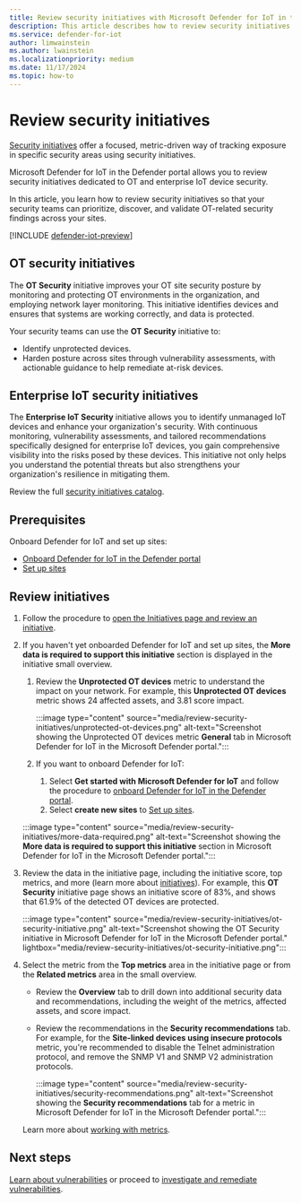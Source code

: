 ```yaml
---
title: Review security initiatives with Microsoft Defender for IoT in the Defender portal
description: This article describes how to review security initiatives with Microsoft Defender for IoT in the Defender portal.
ms.service: defender-for-iot
author: limwainstein
ms.author: lwainstein
ms.localizationpriority: medium
ms.date: 11/17/2024
ms.topic: how-to
---
```


# Review security initiatives

[Security initiatives](/security-exposure-management/exposure-insights-overview#security-initiatives) offer a focused, metric-driven way of tracking exposure in specific security areas using security initiatives.

Microsoft Defender for IoT in the Defender portal allows you to review security initiatives dedicated to OT and enterprise IoT device security.

In this article, you learn how to review security initiatives so that your security teams can prioritize, discover, and validate OT-related security findings across your sites.

[!INCLUDE [defender-iot-preview](../includes//defender-for-iot-defender-public-preview.md)]

## OT security initiatives

The **OT Security** initiative improves your OT site security posture by monitoring and protecting OT environments in the organization, and employing network layer monitoring. This initiative identifies devices and ensures that systems are working correctly, and data is protected.

Your security teams can use the **OT Security** initiative to:

- Identify unprotected devices.
- Harden posture across sites through vulnerability assessments, with actionable guidance to help remediate at-risk devices.

## Enterprise IoT security initiatives

The **Enterprise IoT Security** initiative allows you to identify unmanaged IoT devices and enhance your organization's security. With continuous monitoring, vulnerability assessments, and tailored recommendations specifically designed for enterprise IoT devices, you gain comprehensive visibility into the risks posed by these devices. This initiative not only helps you understand the potential threats but also strengthens your organization's resilience in mitigating them.

Review the full [security initiatives catalog](/security-exposure-management/initiatives-list).

## Prerequisites

Onboard Defender for IoT and set up sites:

- [Onboard Defender for IoT in the Defender portal](get-started.md)
- [Set up sites](set-up-sites.md)

## Review initiatives

1. Follow the procedure to [open the Initiatives page and review an initiative](/security-exposure-management/initiatives#view-initiatives-page).
1. If you haven't yet onboarded Defender for IoT and set up sites, the **More data is required to support this initiative** section is displayed in the initiative small overview.
    1. Review the **Unprotected OT devices** metric to understand the impact on your network. For example, this **Unprotected OT devices** metric shows 24 affected assets, and 3.81 score impact.

        :::image type="content" source="media/review-security-initiatives/unprotected-ot-devices.png" alt-text="Screenshot showing the Unprotected OT devices metric **General** tab in Microsoft Defender for IoT in the Microsoft Defender portal.":::

    1. If you want to onboard Defender for IoT: 
        1. Select **Get started with Microsoft Defender for IoT** and follow the procedure to [onboard Defender for IoT in the Defender portal](get-started.md). 
        1. Select **create new sites** to [Set up sites](set-up-sites.md).

    :::image type="content" source="media/review-security-initiatives/more-data-required.png" alt-text="Screenshot showing the **More data is required to support this initiative** section in Microsoft Defender for IoT in the Microsoft Defender portal.":::

1. Review the data in the initiative page, including the initiative score, top metrics, and more (learn more about [initiatives](/security-exposure-management/exposure-insights-overview)). For example, this **OT Security** initiative page shows an initiative score of 83%, and shows that 61.9% of the detected OT devices are protected.

    :::image type="content" source="media/review-security-initiatives/ot-security-initiative.png" alt-text="Screenshot showing the OT Security initiative in Microsoft Defender for IoT in the Microsoft Defender portal." lightbox="media/review-security-initiatives/ot-security-initiative.png":::

1. Select the metric from the **Top metrics** area in the initiative page or from the **Related metrics** area in the small overview. 
    - Review the **Overview** tab to drill down into additional security data and recommendations, including the weight of the metrics, affected assets, and score impact.
    - Review the recommendations in the **Security recommendations** tab. For example, for the **Site-linked devices using insecure protocols** metric, you're recommended to disable the Telnet administration protocol, and remove the SNMP V1 and SNMP V2 administration protocols.
    
        :::image type="content" source="media/review-security-initiatives/security-recommendations.png" alt-text="Screenshot showing the **Security recommendations** tab for a metric in Microsoft Defender for IoT in the Microsoft Defender portal.":::

    Learn more about [working with metrics](/security-exposure-management/exposure-insights-overview#working-with-metrics).

## Next steps

[Learn about vulnerabilities](discover-vulnerabilities-overview.md) or proceed to [investigate and remediate vulnerabilities](prioritize-vulnerabilities.md).